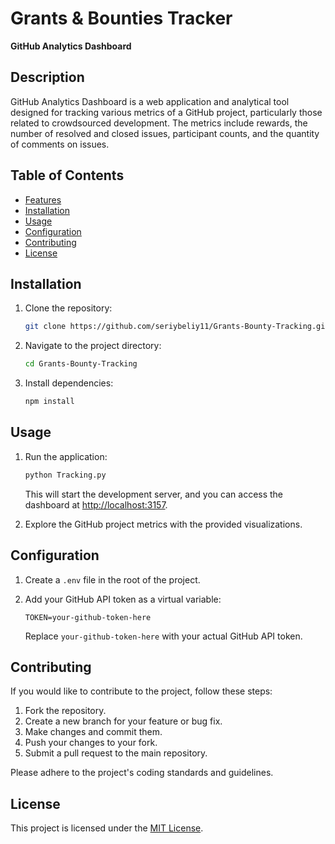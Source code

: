 # Grants & Bounties Tracker

**GitHub Analytics Dashboard**

## Description

GitHub Analytics Dashboard is a web application and analytical tool designed for tracking various metrics of a GitHub project, particularly those related to crowdsourced development. The metrics include rewards, the number of resolved and closed issues, participant counts, and the quantity of comments on issues.

## Table of Contents

- [Features](#features)
- [Installation](#installation)
- [Usage](#usage)
- [Configuration](#configuration)
- [Contributing](#contributing)
- [License](#license)

## Installation

1. Clone the repository:

   ```bash
   git clone https://github.com/seriybeliy11/Grants-Bounty-Tracking.git
   ```

2. Navigate to the project directory:

   ```bash
   cd Grants-Bounty-Tracking
   ```

3. Install dependencies:

   ```bash
   npm install
   ```

## Usage

1. Run the application:

   ```bash
   python Tracking.py
   ```

   This will start the development server, and you can access the dashboard at [http://localhost:3157](http://localhost:3157).

2. Explore the GitHub project metrics with the provided visualizations.

## Configuration

1. Create a `.env` file in the root of the project.

2. Add your GitHub API token as a virtual variable:

   ```env
   TOKEN=your-github-token-here
   ```

   Replace `your-github-token-here` with your actual GitHub API token.

## Contributing

If you would like to contribute to the project, follow these steps:

1. Fork the repository.
2. Create a new branch for your feature or bug fix.
3. Make changes and commit them.
4. Push your changes to your fork.
5. Submit a pull request to the main repository.

Please adhere to the project's coding standards and guidelines.

## License

This project is licensed under the [MIT License](LICENSE).
